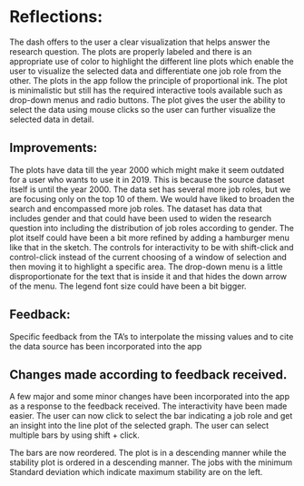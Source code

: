 # Reflections:
The dash offers to the user a clear visualization that helps answer the research question. The plots are properly labeled and there is an appropriate use of color to highlight the different line plots which enable the user to visualize the selected data and differentiate one job role from the other.
The plots in the app follow the principle of proportional ink. The plot is minimalistic but still has the required interactive tools available such as drop-down menus and radio buttons. The plot gives the user the ability to select the data using mouse clicks so the user can further visualize the selected data in detail.  

## Improvements:  
The plots have data till the year 2000 which might make it seem outdated for a user who wants to use it in 2019.
This is because the source dataset itself is until the year 2000.
The data set has several more job roles, but we are focusing only on the top 10 of them. We would have liked to broaden the search and encompassed more job roles. The dataset has data that includes gender and that could have been used to widen the research question into including the distribution of job roles according to gender.
The plot itself could have been a bit more refined by adding a hamburger menu like that in the sketch. The controls for interactivity to be with shift-click and control-click instead of the current choosing of a window of selection and then moving it to highlight a specific area. The drop-down menu is a little disproportionate for the text that is inside it and that hides the down arrow of the menu. The legend font size could have been a bit bigger.  

## Feedback:
Specific feedback from the TA’s to interpolate the missing values and to cite the data source has been incorporated into the app 


## Changes made according to feedback received.

A few major and some minor changes have been incorporated into the app as a response to the feedback received. 
The interactivity have been made easier. The user can now click to select the bar indicating a job role and get an insight into the line plot of the selected graph. The user can select multiple bars by using shift + click.

The bars are now reordered. The plot is in a descending manner while the stability plot is ordered in a descending manner. The jobs with the minimum Standard deviation which indicate maximum stability are on the left. 




